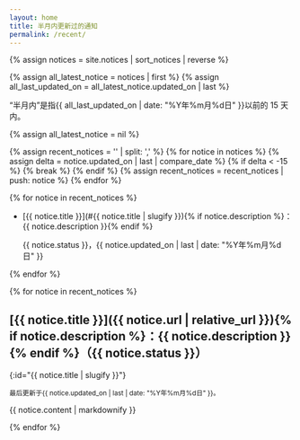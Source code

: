 ```yaml
---
layout: home
title: 半月内更新过的通知
permalink: /recent/
---
```


{% assign notices = site.notices | sort_notices | reverse %}

<aside class='remark'>
    {% assign all_latest_notice = notices | first %}
    {% assign all_last_updated_on = all_latest_notice.updated_on | last %}
    <p>“半月内”是指<time datetime="{{ all_last_updated_on }}">{{ all_last_updated_on | date: "%Y年%m月%d日" }}</time>以前的 15 天内。</p>
    {% assign all_latest_notice = nil %}
</aside>

{% assign recent_notices = '' | split: ',' %}
{% for notice in notices %}
    {% assign delta = notice.updated_on | last | compare_date %}
    {% if delta < -15 %}
        {% break %}
    {% endif %}
    {% assign recent_notices = recent_notices | push: notice %}
{% endfor %}

<!-- Table of Content -->

{% for notice in recent_notices %}
- [{{ notice.title }}](#{{ notice.title | slugify }}){% if notice.description %}：{{ notice.description }}{% endif %}

  {{ notice.status }}，<time datetime="{{ notice.updated_on | last }}">{{ notice.updated_on | last | date: "%Y年%m月%d日" }}</time>

{% endfor %}

<!-- Main Content -->

{% for notice in recent_notices %}

## [{{ notice.title }}]({{ notice.url | relative_url }}){% if notice.description %}：{{ notice.description }}{% endif %}（{{ notice.status }}）
{:id="{{ notice.title | slugify }}"}

<p>
    <small>最后更新于<time datetime="{{ notice.updated_on | last }}">{{ notice.updated_on | last | date: "%Y年%m月%d日" }}</time>。</small>
</p>

{{ notice.content | markdownify }}

{% endfor %}
